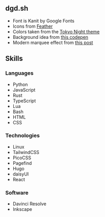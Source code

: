 ## dgd.sh
- Font is Kanit by Google Fonts
- Icons from [Feather](https://feathericons.com)
- Colors taken from the [Tokyo Night theme](https://github.com/enkia/tokyo-night-vscode-theme)
- Background idea from [this codepen](https://codepen.io/P1N2O/pen/pyBNzX)
- Modern marquee effect from [this post](https://ryanmulligan.dev/blog/css-marquee/)

## Skills

### Languages
- Python
- JavaScript
- Rust
- TypeScript
- Lua
- Bash
- HTML
- CSS

### Technologies
- Linux
- TailwindCSS
- PicoCSS
- Pagefind
- Hugo
- daisyUI
- React

### Software
- Davinci Resolve
- Inkscape